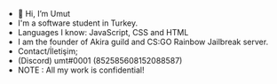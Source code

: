 - 👋 Hi, I’m Umut
- I'm a software student in Turkey.
- Languages I know: JavaScript, CSS and HTML
- I am the founder of Akira guild and CS:GO Rainbow Jailbreak server.
- Contact/İletişim;
- (Discord) umt#0001 (852585608152088587)
- NOTE : All my work is confidential!





